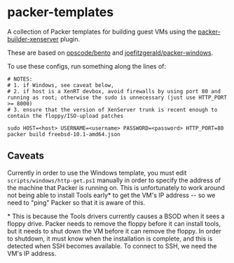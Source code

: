 packer-templates
================

A collection of Packer templates for building guest VMs using the [packer-builder-xenserver](https://github.com/rdobson/packer-builder-xenserver) plugin.

These are based on [opscode/bento](https://github.com/opscode/bento) and [joefitzgerald/packer-windows](https://github.com/joefitzgerald/packer-windows).

To use these configs, run something along the lines of:
```shell
# NOTES:
# 1. if Windows, see caveat below,
# 2. if host is a XenRT devbox, avoid firewalls by using port 80 and running as root; otherwise the sudo is unnecessary (just use HTTP_PORT >= 8000)
# 3. ensure that the version of XenServer trunk is recent enough to contain the floppy/ISO-upload patches

sudo HOST=<host> USERNAME=<username> PASSWORD=<password> HTTP_PORT=80 packer build freebsd-10.1-amd64.json
```

## Caveats

Currently in order to use the Windows template, you must edit `scripts/windows/http-get.ps1` manually in order to specify the address of the machine that Packer is running on. This is unfortunately to work around not being able to install Tools early\* to get the VM's IP address -- so we need to "ping" Packer so that it is aware of this.

\* This is because the Tools drivers currently causes a BSOD when it sees a floppy drive. Packer needs to remove the floppy before it can install tools, but it needs to shut down the VM before it can remove the floppy. In order to shutdown, it must know when the installation is complete, and this is detected when SSH becomes available. To connect to SSH, we need the VM's IP address.
